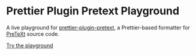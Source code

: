 # Prettier Plugin Pretext Playground
A live playground for [prettier-plugin-pretext](https://github.com/siefkenj/prettier-plugin-pretext), a Prettier-based
formatter for [PreTeXt](https://pretextbook.org/) source code.

[Try the playground](https://siefkenj.github.io/prettier-plugin-pretext-playground)